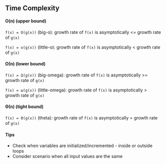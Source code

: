 ## Time Complexity 
#### O(n) (upper bound)

`f(x) = O(g(x))` (big-o): growth rate of `f(x)` is asymptotically <= growth rate of `g(x)`

`f(x) = o(g(x))` (little-o): growth rate of `f(x)` is asymptotically < growth rate of `g(x)`

#### Ω(n) (lower bound)

`f(x) = Ω(g(x))` (big-omega): growth rate of `f(x)` is asymptotically >= growth rate of `g(x)`

`f(x) = ω(g(x))` (little-omega): growth rate of `f(x)` is asymptotically > growth rate of `g(x)`

#### Θ(n) (tight bound) 

`f(x) = Θ(g(x))` (theta): growth rate of `f(x)` is asymptotically = growth rate of `g(x)`

#### Tips
- Check when variables are initialized/incremented - inside or outside loops
- Consider scenario when all input values are the same

